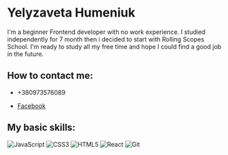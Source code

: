 # Yelyzaveta Humeniuk

I'm a beginner Frontend developer with no work experience. I studied independently for 7 month then i decided to start with Rolling Scopes School. I'm ready to study all my free time and hope I could find a good job in the future.

## How to contact me:

-   +380973576089

-   [Facebook](https://www.facebook.com/profile.php?id=100008534884984)

## My basic skills:

![JavaScript](https://img.shields.io/badge/javascript-%23323330.svg?style=for-the-badge&logo=javascript&logoColor=%23F7DF1E)
![CSS3](https://img.shields.io/badge/css3-%231572B6.svg?style=for-the-badge&logo=css3&logoColor=white)
![HTML5](https://img.shields.io/badge/html5-%23E34F26.svg?style=for-the-badge&logo=html5&logoColor=white)
![React](https://img.shields.io/badge/react-%2320232a.svg?style=for-the-badge&logo=react&logoColor=%2361DAFB)
![Git](https://img.shields.io/badge/git-%23F05033.svg?style=for-the-badge&logo=git&logoColor=white)
